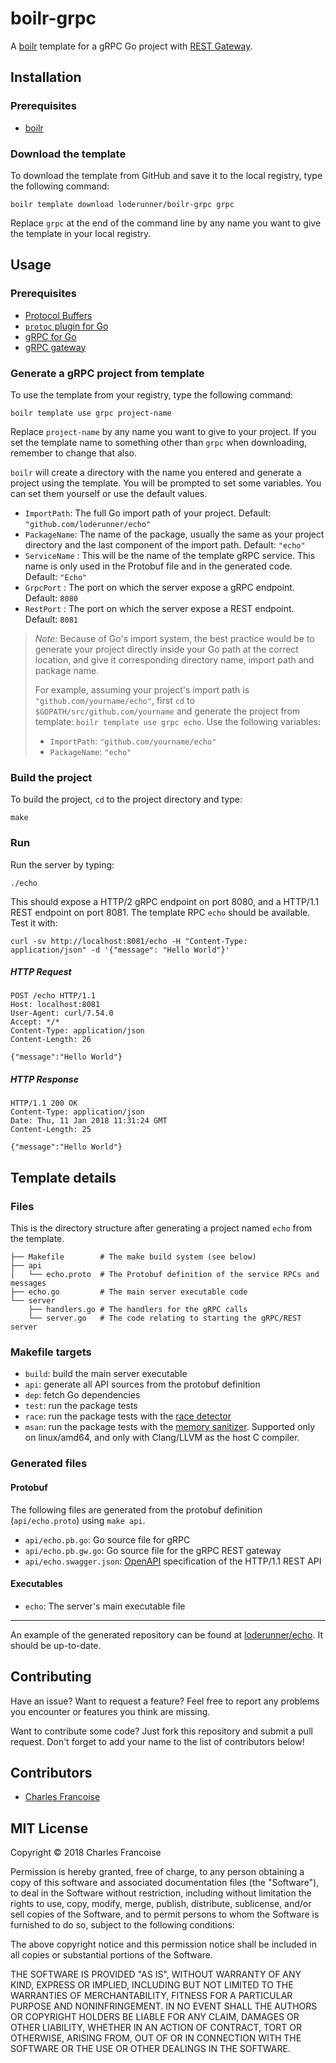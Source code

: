 # boilr-grpc

A [boilr](https://github.com/tmrts/boilr) template for a gRPC Go project with [REST Gateway](https://github.com/grpc-ecosystem/grpc-gateway).

## Installation

### Prerequisites

* [boilr](https://github.com/tmrts/boilr)

### Download the template

To download the template from GitHub and save it to the local registry, type the following command:

```shell
boilr template download loderunner/boilr-grpc grpc
```

Replace `grpc` at the end of the command line by any name you want to give the template in your local registry.

## Usage

### Prerequisites

* [Protocol Buffers](https://developers.google.com/protocol-buffers/)
* [`protoc` plugin for Go](https://github.com/golang/protobuf)
* [gRPC for Go](https://grpc.io/docs/quickstart/go.html)
* [gRPC gateway](https://github.com/grpc-ecosystem/grpc-gateway)

### Generate a gRPC project from template

To use the template from your registry, type the following command:

```shell
boilr template use grpc project-name
```

Replace `project-name` by any name you want to give to your project. If you set the template name to something other than `grpc` when downloading, remember to change that also.

`boilr` will create a directory with the name you entered and generate a project using the template. You will be prompted to set some variables. You can set them yourself or use the default values.

* `ImportPath`: The full Go import path of your project. Default: `"github.com/loderunner/echo"`
* `PackageName`: The name of the package, usually the same as your project directory and the last component of the import path. Default: `"echo"`
* `ServiceName` : This will be the name of the template gRPC service. This name is only used in the Protobuf file and in the generated code. Default: `"Echo"`
* `GrpcPort` : The port on which the server expose a gRPC endpoint. Default: `8080`
* `RestPort` : The port on which the server expose a REST endpoint. Default: `8081`

> _Note:_ Because of Go's import system, the best practice would be to generate your project directly inside your Go path at the correct location, and give it corresponding directory name, import path and package name.
>
> For example, assuming your project's import path is `"github.com/yourname/echo"`, first `cd` to `$GOPATH/src/github.com/yourname` and generate the project from template: `boilr template use grpc echo`. Use the following variables:
>
> * `ImportPath`: `"github.com/yourname/echo"`
> * `PackageName`: `"echo"`

### Build the project

To build the project, `cd` to the project directory and type:

```shell
make
```

### Run

Run the server by typing:

```shell
./echo
```

This should expose a HTTP/2 gRPC endpoint on port 8080, and a HTTP/1.1 REST endpoint on port 8081. The template RPC `echo` should be available. Test it with:

```shell
curl -sv http://localhost:8081/echo -H "Content-Type: application/json" -d '{"message": "Hello World"}'
```

##### HTTP Request

```
POST /echo HTTP/1.1
Host: localhost:8081
User-Agent: curl/7.54.0
Accept: */*
Content-Type: application/json
Content-Length: 26

{"message":"Hello World"}
```

##### HTTP Response

```
HTTP/1.1 200 OK
Content-Type: application/json
Date: Thu, 11 Jan 2018 11:31:24 GMT
Content-Length: 25

{"message":"Hello World"}
```

## Template details

### Files

This is the directory structure after generating a project named `echo` from the template.

```
├── Makefile        # The make build system (see below)
├── api
│   └── echo.proto  # The Protobuf definition of the service RPCs and messages
├── echo.go         # The main server executable code
└── server
    ├── handlers.go # The handlers for the gRPC calls
    └── server.go   # The code relating to starting the gRPC/REST server
```

### Makefile targets

* `build`: build the main server executable
* `api`: generate all API sources from the protobuf definition
* `dep`: fetch Go dependencies
* `test`: run the package tests
* `race`: run the package tests with the [race detector](https://golang.org/doc/articles/race_detector.html)
* `msan`: run the package tests with the [memory sanitizer](https://golang.org/cmd/go/#hdr-Compile_packages_and_dependencies). Supported only on linux/amd64, and only with Clang/LLVM as the host C compiler.

### Generated files

#### Protobuf

The following files are generated from the protobuf definition (`api/echo.proto`) using `make api`.

* `api/echo.pb.go`: Go source file for gRPC
* `api/echo.pb.gw.go`: Go source file for the gRPC REST gateway
* `api/echo.swagger.json`: [OpenAPI](https://github.com/OAI/OpenAPI-Specification) specification of the HTTP/1.1 REST API

#### Executables

* `echo`: The server's main executable file

----

An example of the generated repository can be found at [loderunner/echo](https://github.com/loderunner/echo). It should be up-to-date.

## Contributing

Have an issue? Want to request a feature? Feel free to report any problems you encounter or features you think are missing.

Want to contribute some code? Just fork this repository and submit a pull request. Don't forget to add your name to the list of contributors below!

## Contributors

* [Charles Francoise](https://github.com/loderunner)

## MIT License

Copyright © 2018 Charles Francoise

Permission is hereby granted, free of charge, to any person obtaining a copy
of this software and associated documentation files (the "Software"), to deal
in the Software without restriction, including without limitation the rights
to use, copy, modify, merge, publish, distribute, sublicense, and/or sell
copies of the Software, and to permit persons to whom the Software is
furnished to do so, subject to the following conditions:

The above copyright notice and this permission notice shall be included in all
copies or substantial portions of the Software.

THE SOFTWARE IS PROVIDED "AS IS", WITHOUT WARRANTY OF ANY KIND, EXPRESS OR
IMPLIED, INCLUDING BUT NOT LIMITED TO THE WARRANTIES OF MERCHANTABILITY,
FITNESS FOR A PARTICULAR PURPOSE AND NONINFRINGEMENT. IN NO EVENT SHALL THE
AUTHORS OR COPYRIGHT HOLDERS BE LIABLE FOR ANY CLAIM, DAMAGES OR OTHER
LIABILITY, WHETHER IN AN ACTION OF CONTRACT, TORT OR OTHERWISE, ARISING FROM,
OUT OF OR IN CONNECTION WITH THE SOFTWARE OR THE USE OR OTHER DEALINGS IN THE
SOFTWARE.
